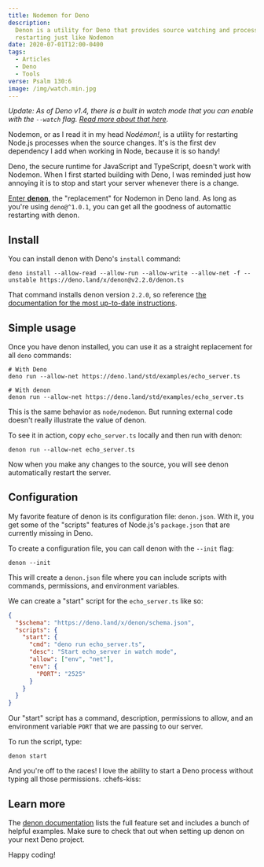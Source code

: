 ```yaml
---
title: Nodemon for Deno
description:
  Denon is a utility for Deno that provides source watching and process
  restarting just like Nodemon
date: 2020-07-01T12:00-0400
tags:
  - Articles
  - Deno
  - Tools
verse: Psalm 130:6
image: /img/watch.min.jpg
---
```


_Update: As of Deno v1.4, there is a built in watch mode that you can enable
with the `--watch` flag.
[Read more about that here](https://deno.land/posts/v1.4#codedeno-run---watchcode)._

Nodemon, or as I read it in my head _Nodémon!_, is a utility for restarting
Node.js processes when the source changes. It's is the first dev dependency I
add when working in Node, because it is so handy!

Deno, the secure runtime for JavaScript and TypeScript, doesn't work with
Nodemon. When I first started building with Deno, I was reminded just how
annoying it is to stop and start your server whenever there is a change.

[Enter **denon**](https://deno.land/x/denon), the "replacement" for Nodemon in
Deno land. As long as you're using `deno@^1.0.1`, you can get all the goodness
of automattic restarting with denon.

## Install

You can install denon with Deno's `install` command:

```shell
deno install --allow-read --allow-run --allow-write --allow-net -f --unstable https://deno.land/x/denon@v2.2.0/denon.ts
```

That command installs denon version `2.2.0`, so reference
[the documentation for the most up-to-date instructions](https://deno.land/x/denon#install).

## Simple usage

Once you have denon installed, you can use it as a straight replacement for all
`deno` commands:

```shell
# With Deno
deno run --allow-net https://deno.land/std/examples/echo_server.ts

# With denon
denon run --allow-net https://deno.land/std/examples/echo_server.ts
```

This is the same behavior as `node/nodemon`. But running external code doesn't
really illustrate the value of denon.

To see it in action, copy `echo_server.ts` locally and then run with denon:

```shell
denon run --allow-net echo_server.ts
```

Now when you make any changes to the source, you will see denon automatically
restart the server.

## Configuration

My favorite feature of denon is its configuration file: `denon.json`. With it,
you get some of the "scripts" features of Node.js's `package.json` that are
currently missing in Deno.

To create a configuration file, you can call denon with the `--init` flag:

```shell
denon --init
```

This will create a `denon.json` file where you can include scripts with
commands, permissions, and environment variables.

We can create a "start" script for the `echo_server.ts` like so:

```json
{
  "$schema": "https://deno.land/x/denon/schema.json",
  "scripts": {
    "start": {
      "cmd": "deno run echo_server.ts",
      "desc": "Start echo_server in watch mode",
      "allow": ["env", "net"],
      "env": {
        "PORT": "2525"
      }
    }
  }
}
```

Our "start" script has a command, description, permissions to allow, and an
environment variable `PORT` that we are passing to our server.

To run the script, type:

```shell
denon start
```

And you're off to the races! I love the ability to start a Deno process without
typing all those permissions. :chefs-kiss:

## Learn more

The [denon documentation](https://deno.land/x/denon) lists the full feature set
and includes a bunch of helpful examples. Make sure to check that out when
setting up denon on your next Deno project.

Happy coding!
